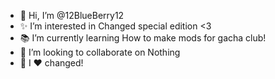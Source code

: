 - 🌼 Hi, I’m @12BlueBerry12
- ✨ I’m interested in Changed special edition <3
- 📚 I’m currently learning How to make mods for gacha club!
- 💞️ I’m looking to collaborate on Nothing
- 🍄 I ♥ changed!

<!---
12BlueBerry12/12BlueBerry12 is a ✨ special ✨ repository because its `README.md` (this file) appears on your GitHub profile.
You can click the Preview link to take a look at your changes.
--->
